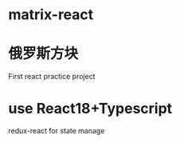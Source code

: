 # matrix-react
# 俄罗斯方块
First react practice project

# use React18+Typescript

redux-react for state manage
